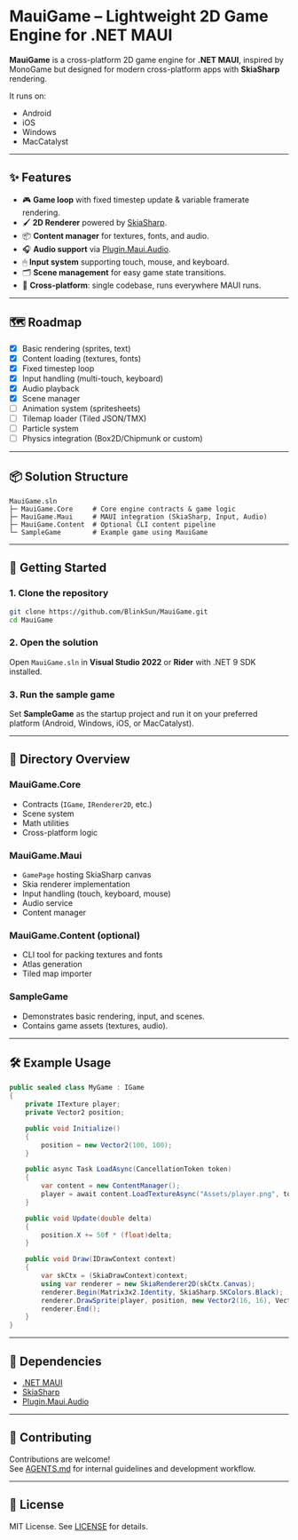 ﻿# MauiGame – Lightweight 2D Game Engine for .NET MAUI

**MauiGame** is a cross-platform 2D game engine for **.NET MAUI**, inspired by MonoGame but designed for modern cross-platform apps with **SkiaSharp** rendering.

It runs on:
- Android
- iOS
- Windows
- MacCatalyst

---

## ✨ Features

- 🎮 **Game loop** with fixed timestep update & variable framerate rendering.
- 🖌 **2D Renderer** powered by [SkiaSharp](https://github.com/mono/SkiaSharp).
- 📦 **Content manager** for textures, fonts, and audio.
- 🎧 **Audio support** via [Plugin.Maui.Audio](https://github.com/jfversluis/Plugin.Maui.Audio).
- 🖱 **Input system** supporting touch, mouse, and keyboard.
- 🗂 **Scene management** for easy game state transitions.
- 📜 **Cross-platform**: single codebase, runs everywhere MAUI runs.

---

## 🗺 Roadmap

- [x] Basic rendering (sprites, text)
- [x] Content loading (textures, fonts)
- [x] Fixed timestep loop
- [x] Input handling (multi-touch, keyboard)
- [x] Audio playback
- [x] Scene manager
- [ ] Animation system (spritesheets)
- [ ] Tilemap loader (Tiled JSON/TMX)
- [ ] Particle system
- [ ] Physics integration (Box2D/Chipmunk or custom)

---

## 📦 Solution Structure

```text
MauiGame.sln
├─ MauiGame.Core     # Core engine contracts & game logic
├─ MauiGame.Maui     # MAUI integration (SkiaSharp, Input, Audio)
├─ MauiGame.Content  # Optional CLI content pipeline
└─ SampleGame        # Example game using MauiGame
```

---

## 🚀 Getting Started

### 1. Clone the repository
```bash
git clone https://github.com/BlinkSun/MauiGame.git
cd MauiGame
```

### 2. Open the solution
Open `MauiGame.sln` in **Visual Studio 2022** or **Rider** with .NET 9 SDK installed.

### 3. Run the sample game
Set **SampleGame** as the startup project and run it on your preferred platform (Android, Windows, iOS, or MacCatalyst).

---

## 📂 Directory Overview

### MauiGame.Core
- Contracts (`IGame`, `IRenderer2D`, etc.)
- Scene system
- Math utilities
- Cross-platform logic

### MauiGame.Maui
- `GamePage` hosting SkiaSharp canvas
- Skia renderer implementation
- Input handling (touch, keyboard, mouse)
- Audio service
- Content manager

### MauiGame.Content (optional)
- CLI tool for packing textures and fonts
- Atlas generation
- Tiled map importer

### SampleGame
- Demonstrates basic rendering, input, and scenes.
- Contains game assets (textures, audio).

---

## 🛠 Example Usage

```csharp
public sealed class MyGame : IGame
{
    private ITexture player;
    private Vector2 position;

    public void Initialize()
    {
        position = new Vector2(100, 100);
    }

    public async Task LoadAsync(CancellationToken token)
    {
        var content = new ContentManager();
        player = await content.LoadTextureAsync("Assets/player.png", token);
    }

    public void Update(double delta)
    {
        position.X += 50f * (float)delta;
    }

    public void Draw(IDrawContext context)
    {
        var skCtx = (SkiaDrawContext)context;
        using var renderer = new SkiaRenderer2D(skCtx.Canvas);
        renderer.Begin(Matrix3x2.Identity, SkiaSharp.SKColors.Black);
        renderer.DrawSprite(player, position, new Vector2(16, 16), Vector2.One, 0f, null);
        renderer.End();
    }
}
```

---

## 🧩 Dependencies

- [.NET MAUI](https://learn.microsoft.com/dotnet/maui/)
- [SkiaSharp](https://github.com/mono/SkiaSharp)
- [Plugin.Maui.Audio](https://github.com/jfversluis/Plugin.Maui.Audio)

---

## 🤝 Contributing

Contributions are welcome!  
See [AGENTS.md](AGENTS.md) for internal guidelines and development workflow.

---

## 📜 License

MIT License. See [LICENSE](LICENSE) for details.
